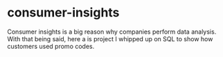 # consumer-insights
Consumer insights is a big reason why companies perform data analysis. With that being said, here a is project I whipped up on SQL to show how customers used promo codes. 
